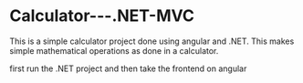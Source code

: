 # Calculator---.NET-MVC

This is a simple calculator project done using angular and .NET.
This makes simple mathematical operations as done in a calculator.

first run the .NET project and then take the frontend on angular 
